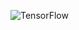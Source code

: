  
![TensorFlow](https://img.shields.io/badge/TensorFlow-FF6F00?style=for-the-badge&logo=tensorflow&logoColor=white)
